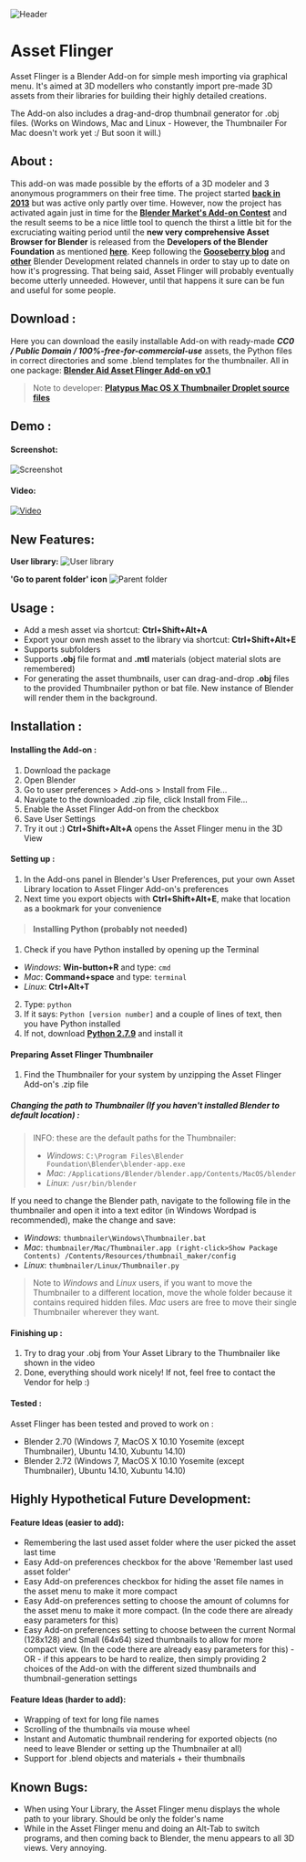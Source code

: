 ![Header](http://i.imgur.com/gp3BdlI.jpg)
# Asset Flinger
Asset Flinger is a Blender Add-on for simple mesh importing via graphical menu. 
It's aimed at 3D modellers who constantly import pre-made 3D assets from their libraries for building their highly detailed creations.

The Add-on also includes a drag-and-drop thumbnail generator for .obj files. 
(Works on Windows, Mac and Linux - However, the Thumbnailer For Mac doesn't work yet :/ But soon it will.) 

## About :
This add-on was made possible by the efforts of a 3D modeler and 3 anonymous programmers on their free time. The project started **[back in 2013](http://blenderartists.org/forum/showthread.php?293731-OBJ-Asset-Library-Addon)** but was active only partly over time. However, now the project has activated again just in time for the **[Blender Market's Add-on Contest](http://cgcookiemarkets.com/blender/contest-blender-add-on/)** and the result seems to be a nice little tool to quench the thirst a little bit for the excruciating waiting period until the **new very comprehensive Asset Browser for Blender** is released from the **Developers of the Blender Foundation** as mentioned **[here](http://www.blender.org/press/18-anticipated-blender-development-projects-of-2015/)**. Keep following the **[Gooseberry blog](http://gooseberry.blender.org)** and **[other](https://mont29.wordpress.com/2015/01/14/assets-filebrowser-preliminary-work-experimental-build-i/)** Blender Development related channels in order to stay up to date on how it's progressing. That being said, Asset Flinger will probably eventually become utterly unneeded. However, until that happens it sure can be fun and useful for some people.

## Download :
Here you can download the easily installable Add-on with ready-made ***CC0 / Public Domain / 100%-free-for-commercial-use*** assets, the Python files in correct directories and some .blend templates for the thumbnailer. All in one package: **[Blender Aid Asset Flinger Add-on v0.1](http://files.manujarvinen.com/Blender_Aid/Blender_Aid_Asset_Flinger_Add-on_v0.1.zip)**
> Note to developer: **[Platypus Mac OS X Thumbnailer Droplet source files](http://files.manujarvinen.com/Blender_Aid/platypus_droplet_files.zip)**

## Demo :

#### Screenshot:
![Screenshot](http://i.imgur.com/sjnjRNl.jpg)
#### Video:
<a href="http://youtu.be/qYYoSTjIOTY" target="_blank">![Video](http://i.imgur.com/BwRkfsY.jpg)</a>

## New Features:
**User library:**
![User library](http://i.imgur.com/mNprfnZ.png)

**'Go to parent folder' icon**
![Parent folder](http://i.imgur.com/IqbiM0D.png)

## Usage :

* Add a mesh asset via shortcut: **Ctrl+Shift+Alt+A**
* Export your own mesh asset to the library via shortcut: **Ctrl+Shift+Alt+E**
* Supports subfolders
* Supports **.obj** file format and **.mtl** materials (object material slots are remembered)
* For generating the asset thumbnails, user can drag-and-drop **.obj** files to the provided Thumbnailer python or bat file. New instance of Blender will render them in the background.

## Installation :
#### Installing the Add-on :
1. Download the package
2. Open Blender
3. Go to user preferences > Add-ons > Install from File...
4. Navigate to the downloaded .zip file, click Install from File...
5. Enable the Asset Flinger Add-on from the checkbox
6. Save User Settings
7. Try it out :) **Ctrl+Shift+Alt+A** opens the Asset Flinger menu in the 3D View

#### Setting up :
1. In the Add-ons panel in Blender's User Preferences, put your own Asset Library location to Asset Flinger Add-on's preferences
2. Next time you export objects with **Ctrl+Shift+Alt+E**, make that location as a bookmark for your convenience

> #### Installing Python (probably not needed)
1. Check if you have Python installed by opening up the Terminal 
 * *Windows*: **Win-button+R** and type: `cmd`
 * *Mac*: **Command+space** and type: `terminal`
 * *Linux*: **Ctrl+Alt+T**
2. Type: `python`
3. If it says: `Python [version number]` and a couple of lines of text, then you have Python installed
4. If not, download **[Python 2.7.9](http://www.python.org)** and install it

#### Preparing Asset Flinger Thumbnailer
1. Find the Thumbnailer for your system by unzipping the Asset Flinger Add-on's .zip file

##### Changing the path to Thumbnailer (If you haven't installed Blender to default location) :
> INFO: these are the default paths for the Thumbnailer:
> * *Windows*: `C:\Program Files\Blender Foundation\Blender\blender-app.exe`
> * *Mac*: `/Applications/Blender/blender.app/Contents/MacOS/blender`
> * *Linux*: `/usr/bin/blender`
    
If you need to change the Blender path, navigate to the following file in the thumbnailer and open it into a text editor (in Windows Wordpad is recommended), make the change and save:
 * *Windows*: `thumbnailer\Windows\Thumbnailer.bat`
 * *Mac*: `thumbnailer/Mac/Thumbnailer.app (right-click>Show Package Contents) /Contents/Resources/thumbnail_maker/config`
 * *Linux*: `thumbnailer/Linux/Thumbnailer.py`

> Note to *Windows* and *Linux* users, if you want to move the Thumbnailer to a different location, move the whole folder because it contains required hidden files. *Mac* users are free to move their single Thumbnailer wherever they want.

#### Finishing up :
1. Try to drag your .obj from Your Asset Library to the Thumbnailer like shown in the video
2. Done, everything should work nicely! If not, feel free to contact the Vendor for help :)

#### Tested :
Asset Flinger has been tested and proved to work on :
* Blender 2.70 (Windows 7, MacOS X 10.10 Yosemite (except Thumbnailer), Ubuntu 14.10, Xubuntu 14.10)
* Blender 2.72 (Windows 7, MacOS X 10.10 Yosemite (except Thumbnailer), Ubuntu 14.10, Xubuntu 14.10) 

## Highly Hypothetical Future Development:

#### Feature Ideas (easier to add):
* Remembering the last used asset folder where the user picked the asset last time
* Easy Add-on preferences checkbox for the above 'Remember last used asset folder'
* Easy Add-on preferences checkbox for hiding the asset file names in the asset menu to make it more compact
* Easy Add-on preferences setting to choose the amount of columns for the asset menu to make it more compact. (In the code there are already easy parameters for this)
* Easy Add-on preferences setting to choose between the current Normal (128x128) and Small (64x64) sized thumbnails to allow for more compact view. (In the code there are already easy parameters for this) - OR - if this appears to be hard to realize, then simply providing 2 choices of the Add-on with the different sized thumbnails and thumbnail-generation settings

#### Feature Ideas (harder to add):
* Wrapping of text for long file names
* Scrolling of the thumbnails via mouse wheel
* Instant and Automatic thumbnail rendering for exported objects (no need to leave Blender or setting up the Thumbnailer at all)
* Support for .blend objects and materials + their thumbnails

## Known Bugs:
* When using Your Library, the Asset Flinger menu displays the whole path to your library. Should be only the folder's name
* While in the Asset Flinger menu and doing an Alt-Tab to switch programs, and then coming back to Blender, the menu appears to all 3D views. Very annoying.
